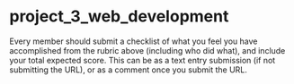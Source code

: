 # project_3_web_development

Every member should submit a checklist of what you feel you have accomplished from the rubric above (including who did what), and include your total expected score. This can be as a text entry submission (if not submitting the URL), or as a comment once you submit the URL.
